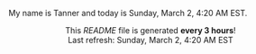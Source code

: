 My name is Tanner and today is Sunday, March 2, 4:20 AM EST.

<p align="center">This <i>README</i> file is generated <b>every 3 hours</b>!</br>Last refresh: Sunday, March 2, 4:20 AM EST<br /></p>
